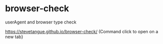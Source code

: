 # browser-check

userAgent and browser type check


https://stevetangue.github.io/browser-check/ 
(Command click to open on a new tab}
